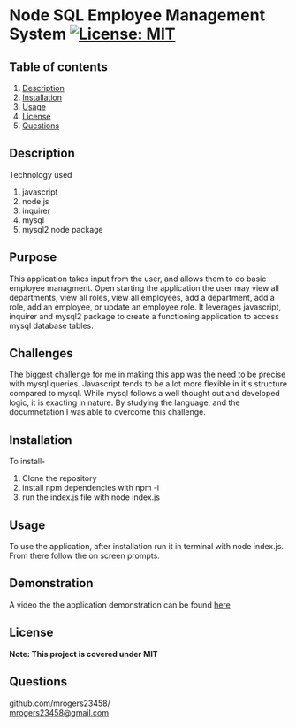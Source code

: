 # Node SQL Employee Management System [![License: MIT](https://img.shields.io/badge/License-MIT-yellow.svg)](https://opensource.org/licenses/MIT)
## Table of contents
1. [Description](#Description)
2. [Installation](#Installation)
3. [Usage](#Usage)
4. [License](#License)
5. [Questions](#Questions)
 
## Description
Technology used
1. javascript
2. node.js  
3. inquirer  
4. mysql  
5. mysql2 node package

## Purpose
This application takes input from the user, and allows them to do basic employee managment. Open starting the application the user may view all departments, view all roles, view all employees, add a department, add a role, add an employee, or update an employee role. It leverages javascript, inquirer and mysql2 package to create a functioning application to access mysql database tables.
## Challenges 
The biggest challenge for me in making this app was the need to be precise with mysql queries. Javascript tends to be a lot more flexible in it's structure compared to mysql. While mysql follows a well thought out and developed logic, it is exacting in nature. By studying the language, and the documnetation I was able to overcome this challenge.
## Installation
To install-  
1) Clone the repository   
2) install npm dependencies with npm -i    
3) run the index.js file with node index.js

## Usage
To use the application, after installation run it in terminal with node index.js. From there follow the on screen prompts.

## Demonstration
A video the the application demonstration can be found [here](https://www.youtube.com/watch?v=D10JUeABYp8&ab_channel=MichaelRogers)
## License
**Note: This project is covered under MIT**


## Questions
  github.com/mrogers23458/  
  mrogers23458@gmail.com